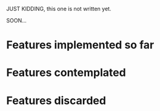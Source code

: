 
JUST KIDDING, this one is not written yet. 

SOON... 

# Features implemented so far

# Features contemplated

# Features discarded
